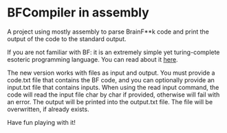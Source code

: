 # BFCompiler in assembly
A project using mostly assembly to parse BrainF**k code and print the output of the code to the standard output.

If you are not familiar with BF: it is an extremely simple yet turing-complete esoteric programming language. You can read about it [here](https://en.wikipedia.org/wiki/Brainfuck).

The new version works with files as input and output. You must provide a code.txt file that contains the BF code, and you can optionally provide an input.txt file that contains inputs. When using the read input command, the code will read the input file char by char if provided, otherwise will fail with an error. The output will be printed into the output.txt file. The file will be overwritten, if already exists.

Have fun playing with it!
